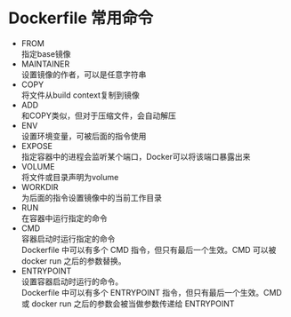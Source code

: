 # Dockerfile 常用命令
* FROM<br>
指定base镜像
* MAINTAINER<br>
设置镜像的作者，可以是任意字符串
* COPY<br>
将文件从build context复制到镜像
* ADD<br>
和COPY类似，但对于压缩文件，会自动解压
* ENV<br>
设置环境变量，可被后面的指令使用
* EXPOSE<br>
指定容器中的进程会监听某个端口，Docker可以将该端口暴露出来
* VOLUME<br>
将文件或目录声明为volume
* WORKDIR<br>
为后面的指令设置镜像中的当前工作目录
* RUN<br>
在容器中运行指定的命令
* CMD<br>
容器启动时运行指定的命令<br>
Dockerfile 中可以有多个 CMD 指令，但只有最后一个生效。CMD 可以被 docker run 之后的参数替换。
* ENTRYPOINT<br>
设置容器启动时运行的命令。<br>
Dockerfile 中可以有多个 ENTRYPOINT 指令，但只有最后一个生效。CMD 或 docker run 之后的参数会被当做参数传递给 ENTRYPOINT
